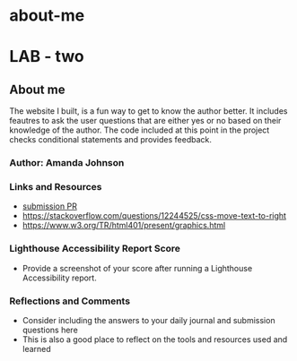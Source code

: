 # about-me
# LAB - two

## About me

The website I built, is a fun way to get to know the author better. It includes feautres to ask the user questions that are either yes or no based on their knowledge of the author. The code included at this point in the project checks conditional statements and provides feedback.

### Author: Amanda Johnson

### Links and Resources

* [submission PR](http://xyz.com)
* https://stackoverflow.com/questions/12244525/css-move-text-to-right
* https://www.w3.org/TR/html401/present/graphics.html

### Lighthouse Accessibility Report Score

* Provide a screenshot of your score after running a Lighthouse Accessibility report.

### Reflections and Comments

* Consider including the answers to your daily journal and submission questions here
* This is also a good place to reflect on the tools and resources used and learned
